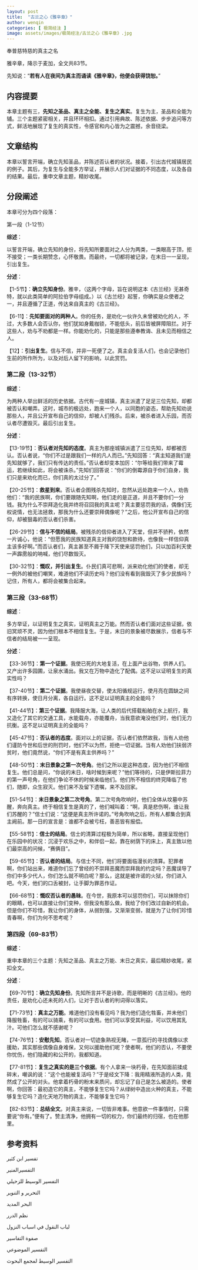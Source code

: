 ```yaml
---
layout: post
title:  "古兰之心《雅辛章》"
author: wenqin
categories: [ 极简经注 ]
image: assets/images/极简经注/古兰之心《雅辛章》.jpg
---
```

奉普慈特慈的真主之名

雅辛章，降示于麦加，全文共83节。

先知说：“**若有人在夜间为真主而诵读《雅辛章》，他便会获得饶恕。**”

## 内容提要

本章主题有三，**先知之圣品、真主之全能、复生之真实**。复生为主，圣品和全能为辅。三个主题紧密相关，并且环环相扣。通过引用典故、陈述依据、步步追问等方式，鲜活地展现了复生的真实性，令感官和内心皆为之震撼，余音绕梁。

## 文章结构

本章以誓言开端，确立先知圣品，并陈述否认者的状况。接着，引出古代城镇居民的例子。其后，为复生与全能多方举证，并展示人们对证据的不同态度，以及各自的结果。最后，重申文章主题，精妙收尾。

## 分段阐述

本章可分为四个段落：

第一段（1-12节）

**综述**：

以誓言开端，确立先知的身份，将先知所要面对之人分为两类，一类眼高于顶，拒不接受；一类长期赞念，心怀敬畏。而最终，一切都将被记录，在末日一一呈现，引出复生。

**分述**：

【1-5节】：**确立先知身份**。雅辛，（这两个字母，旨在说明这本《古兰经》无甚奇特，就以此类简单的阿拉伯字母组成。）以《古兰经》起誓，你确实是众使者之一，并且遵循了正道，传达来自真主的《古兰经》。

【6-11】：**先知要面对的两种人**。你的任务，是劝化一伙许久未曾被劝化的人，不过，大多数人会否认你，他们犹如身戴枷锁，不能低头，前后皆被屏障阻拦。对于这些人，劝与不劝都是一样。你能劝化的，只能是那些遵奉教诲、且未见而相信之人。

【12】：**引出复生**。信与不信，并非一死便了之。真主会复活人们，也会记录他们生前的所作所为，以及对后人留下的影响，以此赏罚。

### 第二段（13-32节）

**综述**：

为两种人举出鲜活的历史依据。古代有一座城镇，真主派遣了足足三位先知，却都被否认和嘲弄。这时，城市的极远处，跑来一个人，以同胞的姿态，帮助先知劝说那些人，并且公开宣布自己的信仰，却被人们残杀。后来，被杀者进入乐园，而否认者尽遭毁灭。最后引出复生。

**分述**：

【13-19节】：**否认者对先知的态度**。真主为那座城镇派遣了三位先知，却都被否认。否认者说，“你们不过是跟我们一样的凡人而已。”先知回答：“真主知道我们是先知就够了，我们只有传达的责任。”否认者却变本加厉：“尔等给我们带来了霉运，若继续如此，将会被诛杀。”先知们回答说：“你们的倒霉源自于你们自身，我们只是来劝化而已，你们真的太过分了。”

【20-25节】：**救星到来**。否认者企图残杀先知时，忽然从远处跑来一个人，劝告他们：“我的民族啊，你们要跟随先知啊，他们走的是正道，并且不要你们一分钱。我为什么不崇拜造化我并终将召回我的真主呢？真主要惩罚我的话，偶像们无权说情，也无法拯救，那我为什么还要崇拜偶像呢？”之后，他公开宣布自己的信仰，却被狠毒的否认者们杀害。

【26-29节】：**信与不信的结局**。被残杀的信仰者进入了天堂，但并不骄矜，依然一片诚心，他说：“但愿我的民族知道真主对我的饶恕和款待，也像我一样信仰真主该多好啊。”而否认者们，真主甚至不屑于降下天使来惩罚他们，只以加百利天使一声霹雳般的呐喊，他们尽数毁灭。

【30-32节】：**慨叹，并引出复生**。仆民们真可悲啊，派来劝化他们的使者，却无一例外的被他们嘲笑，难道他们不读历史吗？他们没有看到我毁灭了多少民族吗？记住，所有人，都将会被集合起来。

### 第三段（33-68节）

**综述**：

多方举证，以证明复生之真实，证明真主之万能。然而否认者们面对这些证据，依旧冥顽不灵，因为他们根本不相信复生。于是，末日的景象被尽数展示，信者与不信者的结局被一一呈现。

**分述**：

【33-36节】：**第一个证据**。我使已死的大地复活，在上面产出谷物，供养人们。又产出许多园圃，让泉水涌出。我又在万物中造化了配偶。这不足以证明复生的真实性吗？

【37-40节】：**第二个证据**。我使昼夜交替，使太阳循规运行，使月亮在圆缺之间有序转换，使日月分离，各自运行。这不足以证明真主的全能吗？

【41-44节】：**第三个证据**。我降服大海，让人类的后代搭载船舶在水上航行，我又造化了其它的交通工具，水能载舟，亦能覆舟，当我意欲淹没他们时，他们无力抗衡。这不足以证明真主的全能吗？

【45-47节】：**否认者的态度**。面对以上的证据，否认者们依然故我，当有人劝他们谨防今世和后世的刑罚时，他们不以为然，拒绝一切证据。当有人劝他们扶弱济贫时，他们竟然说，“你们不是有真主供养吗？”

【48-50节】：**末日景象之第一次号角**。他们之所以是这种态度，因为他们不相信复生。他们总是问，“你说的末日，啥时候到来呢？”他们等待的，只是伊斯拉菲力的第一声号角，在他们争论不休的时候来临他们。他们所不相信的终究降临了他们，随即，众生寂灭。他们来不及留下遗嘱，来不及回家。

【51-54节】：**末日景象之第二次号角**。第二次号角吹响时，他们全体从坟墓中苏醒，奔向真主。终于相信复生是真的了，他们喊叫着：“啊，真是悲伤啊，谁让我们苏醒的？”信士们说：“这便是真主所许诺的。”号角吹响之后，所有人都集合到真主阙前。那一日的宣言是：谁都不会被亏枉，善恶皆有报偿。

【55-58节】：**信士的结局**。信士的清算过程极为简单，所以省略，直接呈现他们在乐园中的状况：沉浸于欢乐之中，和伴侣一起，靠在树荫下的床上，真主致以他们最崇高的问候，“赛俩目”。

【59-65节】：**否认者的结局**。与信士不同，他们将要面临漫长的清算。犯罪者啊，你们站出来，难道你们忘了曾经的不崇拜恶魔而崇拜我的约定吗？恶魔误导了你们中多少代人，你们怎么就不明白呢？那么，这就是被许诺的火狱，你们进入吧。今天，他们的口舌被封，让手脚为罪恶作证。

【66-68节】：**慨叹否认者的愚昧**。在今世，我原本可以惩罚你们，可以抹除你们的眼睛，也可以直接让你们变种，但我没有那么做，我给了你们改过自新的机会。但是你们不珍惜，我让你们的身体，从弱到强，又渐渐变弱，就是为了让你们珍惜青春啊，你们为何不思考呢？

### 第四段（69-83节）

**综述**：

重申本章的三个主题：先知之圣品、真主之万能、末日之真实，最后精妙收尾，紧扣全文。

**分述**：

【69-70节】：**确立先知身份**。先知所言并不是诗歌，而是明晰的《古兰经》。他的责任，是劝化心还未死的人们，让对于否认者的判词得以落实。

【71-73节】：**真主之万能**。难道他们没有看见吗？我为他们造化牲畜，并未他们降服牲畜，有的可以骑乘，有的可以食用。他们可以享受其利益，可以饮用其乳汁。可他们怎么就不感谢呢？

【74-76节】：**安慰先知**。否认者对一切迹象熟视无睹，一意孤行的寻找偶像以求援助，其实那些偶像自身难保，又何以援助他们呢？使者啊，他们的否认，不要使你忧伤，他们隐藏的和公开的，我都知道。

【77-81节】：**复生之真实的是三个依据**。有个人拿来一块朽骨，在先知面前揉成碎末，嘲讽的说：“这个也能被复活吗？”于是经文下降：我用精液所造的人类，竟然成了公开的对头。他拿着朽骨的粉末来质问，却忘记了自己是怎么被造的。使者啊，你回答：最初造它的真主，不能够复生它吗？从绿树中造出火种的真主，不能够复生它吗？造化天地万物的真主，不能够复生它吗？

【82-83节】：**总结全文**。对真主来说，一切皆非难事。他意欲一件事情时，只需要说“你有。”便有了。赞主清净，他拥有一切的权力，你们最终的归宿，也在他那里。

## 参考资料

تفسير ابن كثير

التفسيرالمنير

التفسير الوسيط للزحيلي

التحرير و التنوير

البحر المديد

نظم الدرر

لباب النقول في اسباب النزول

صفوة التفاسير

التفسير الموضوعي

التفسير الوسيط لمجمع البحوث
